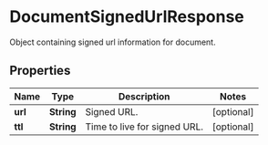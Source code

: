 

# DocumentSignedUrlResponse

Object containing signed url information for document.

## Properties

| Name | Type | Description | Notes |
|------------ | ------------- | ------------- | -------------|
|**url** | **String** | Signed URL. |  [optional] |
|**ttl** | **String** | Time to live for signed URL. |  [optional] |




